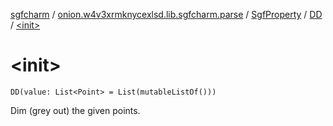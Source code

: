 [sgfcharm](../../../index.md) / [onion.w4v3xrmknycexlsd.lib.sgfcharm.parse](../../index.md) / [SgfProperty](../index.md) / [DD](index.md) / [&lt;init&gt;](./-init-.md)

# &lt;init&gt;

`DD(value: List<Point> = List(mutableListOf()))`

Dim (grey out) the given points.

